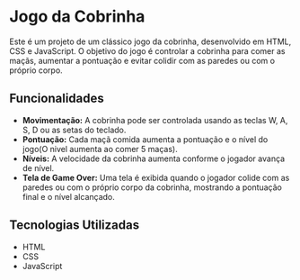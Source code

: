 # Jogo da Cobrinha

Este é um projeto de um clássico jogo da cobrinha, desenvolvido em HTML, CSS e JavaScript. O objetivo do jogo é controlar a cobrinha para comer as maçãs, aumentar a pontuação e evitar colidir com as paredes ou com o próprio corpo.

## Funcionalidades

- **Movimentação:** A cobrinha pode ser controlada usando as teclas W, A, S, D ou as setas do teclado.
- **Pontuação:** Cada maçã comida aumenta a pontuação e o nível do jogo(O nivel aumenta ao comer 5 maças).
- **Níveis:** A velocidade da cobrinha aumenta conforme o jogador avança de nível.
- **Tela de Game Over:** Uma tela é exibida quando o jogador colide com as paredes ou com o próprio corpo da cobrinha, mostrando a pontuação final e o nível alcançado.

## Tecnologias Utilizadas

- HTML
- CSS
- JavaScript
